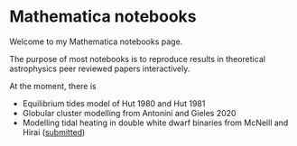 # Mathematica notebooks

Welcome to my Mathematica notebooks page.

The purpose of most notebooks is to reproduce results in theoretical astrophysics peer reviewed papers interactively.

At the moment, there is

- Equilibrium tides model of Hut 1980 and Hut 1981
- Globular cluster modelling from Antonini and Gieles 2020
- Modelling tidal heating in double white dwarf binaries from McNeill and Hirai ([submitted](https://arxiv.org/abs/2507.21821))

